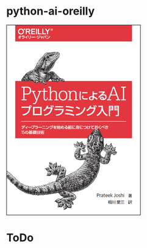 # python-ai-oreilly

![./docs/artificial-intelligence-with-python-ja.png](./docs/artificial-intelligence-with-python-ja.png)

# ToDo
